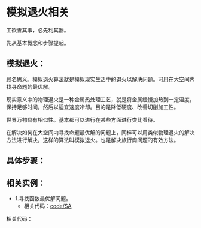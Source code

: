 # 模拟退火相关

工欲善其事，必先利其器。

先从基本概念和步骤提起。

##  模拟退火：

顾名思义。模拟退火算法就是模拟现实生活中的退火以解决问题。可用在大空间内找寻命题的最优解。

现实意义中的物理退火是一种金属热处理工艺，就是将金属缓慢加热到一定温度，保持足够时间，然后以适宜速度冷却。目的是降低硬度、改善切削加工性。

世界万物具有相似性。基本都可以进行在某些方面进行类比看待。

在解决如何在大空间内寻找命题最优解的问题上，同样可以用类似物理退火的解决方法进行解决，这样的算法叫模拟退火。也是解决旅行商问题的有效方法。

## 具体步骤：





## 相关实例：

- 1.寻找函数最优解问题。
  - 相关代码：[code/SA](https://github.com/doordiey/other_algorithm/blob/master/code/SA/SA.py)

相关代码：



